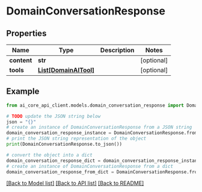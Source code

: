 # DomainConversationResponse


## Properties

Name | Type | Description | Notes
------------ | ------------- | ------------- | -------------
**content** | **str** |  | [optional] 
**tools** | [**List[DomainAITool]**](DomainAITool.md) |  | [optional] 

## Example

```python
from ai_core_api_client.models.domain_conversation_response import DomainConversationResponse

# TODO update the JSON string below
json = "{}"
# create an instance of DomainConversationResponse from a JSON string
domain_conversation_response_instance = DomainConversationResponse.from_json(json)
# print the JSON string representation of the object
print(DomainConversationResponse.to_json())

# convert the object into a dict
domain_conversation_response_dict = domain_conversation_response_instance.to_dict()
# create an instance of DomainConversationResponse from a dict
domain_conversation_response_from_dict = DomainConversationResponse.from_dict(domain_conversation_response_dict)
```
[[Back to Model list]](../README.md#documentation-for-models) [[Back to API list]](../README.md#documentation-for-api-endpoints) [[Back to README]](../README.md)


